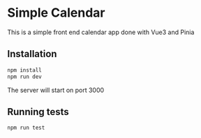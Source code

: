 # Simple Calendar

This is a simple front end calendar app done with Vue3 and Pinia

## Installation

```bash
npm install
npm run dev
```

The server will start on port 3000

## Running tests

```bash
npm run test
```
